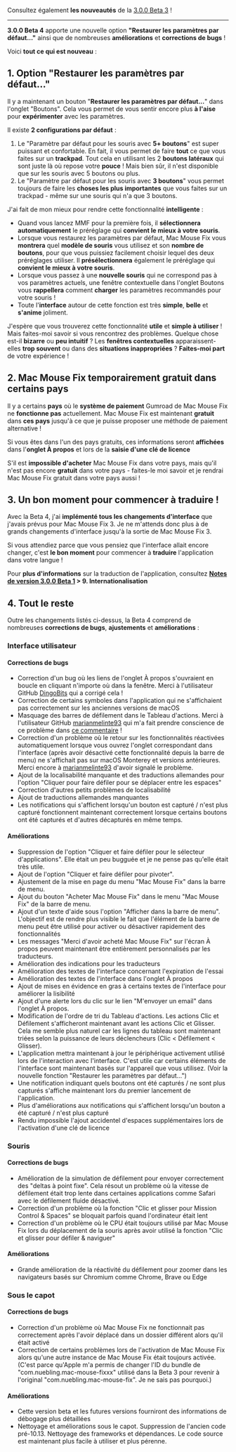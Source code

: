 Consultez également **les nouveautés** de la [3.0.0 Beta 3](https://github.com/noah-nuebling/mac-mouse-fix/releases/tag/3.0.0-Beta-3) !

---

**3.0.0 Beta 4** apporte une nouvelle option **"Restaurer les paramètres par défaut..."** ainsi que de nombreuses **améliorations** et **corrections de bugs** !

Voici **tout ce qui est nouveau** :

## 1. Option "Restaurer les paramètres par défaut..."

Il y a maintenant un bouton "**Restaurer les paramètres par défaut...**" dans l'onglet "Boutons".
Cela vous permet de vous sentir encore plus **à l'aise** pour **expérimenter** avec les paramètres.

Il existe **2 configurations par défaut** :

1. Le "Paramètre par défaut pour les souris avec **5+ boutons**" est super puissant et confortable. En fait, il vous permet de faire **tout** ce que vous faites sur un **trackpad**. Tout cela en utilisant les 2 **boutons latéraux** qui sont juste là où repose votre **pouce** ! Mais bien sûr, il n'est disponible que sur les souris avec 5 boutons ou plus.
2. Le "Paramètre par défaut pour les souris avec **3 boutons**" vous permet toujours de faire les **choses les plus importantes** que vous faites sur un trackpad - même sur une souris qui n'a que 3 boutons.

J'ai fait de mon mieux pour rendre cette fonctionnalité **intelligente** :

- Quand vous lancez MMF pour la première fois, il **sélectionnera automatiquement** le préréglage qui **convient le mieux à votre souris**.
- Lorsque vous restaurez les paramètres par défaut, Mac Mouse Fix vous **montrera** quel **modèle de souris** vous utilisez et son **nombre de boutons**, pour que vous puissiez facilement choisir lequel des deux préréglages utiliser. Il **présélectionnera** également le préréglage qui **convient le mieux à votre souris**.
- Lorsque vous passez à une **nouvelle souris** qui ne correspond pas à vos paramètres actuels, une fenêtre contextuelle dans l'onglet Boutons vous **rappellera** comment **charger** les paramètres recommandés pour votre souris !
- Toute l'**interface** autour de cette fonction est très **simple**, **belle** et **s'anime** joliment.

J'espère que vous trouverez cette fonctionnalité **utile** et **simple à utiliser** ! Mais faites-moi savoir si vous rencontrez des problèmes.
Quelque chose est-il **bizarre** ou **peu intuitif** ? Les **fenêtres contextuelles** apparaissent-elles **trop souvent** ou dans des **situations inappropriées** ? **Faites-moi part** de votre expérience !

## 2. Mac Mouse Fix temporairement gratuit dans certains pays

Il y a certains **pays** où le **système de paiement** Gumroad de Mac Mouse Fix ne **fonctionne pas** actuellement.
Mac Mouse Fix est maintenant **gratuit** dans **ces pays** jusqu'à ce que je puisse proposer une méthode de paiement alternative !

Si vous êtes dans l'un des pays gratuits, ces informations seront **affichées** dans l'**onglet À propos** et lors de la **saisie d'une clé de licence**

S'il est **impossible d'acheter** Mac Mouse Fix dans votre pays, mais qu'il n'est pas encore **gratuit** dans votre pays - faites-le moi savoir et je rendrai Mac Mouse Fix gratuit dans votre pays aussi !

## 3. Un bon moment pour commencer à traduire !

Avec la Beta 4, j'ai **implémenté tous les changements d'interface** que j'avais prévus pour Mac Mouse Fix 3. Je ne m'attends donc plus à de grands changements d'interface jusqu'à la sortie de Mac Mouse Fix 3.

Si vous attendiez parce que vous pensiez que l'interface allait encore changer, c'est **le bon moment** pour commencer à **traduire** l'application dans votre langue !

Pour **plus d'informations** sur la traduction de l'application, consultez **[Notes de version 3.0.0 Beta 1](https://github.com/noah-nuebling/mac-mouse-fix/releases/tag/3.0.0-Beta-1.1) > 9. Internationalisation**

## 4. Tout le reste

Outre les changements listés ci-dessus, la Beta 4 comprend de nombreuses **corrections de bugs**, **ajustements** et **améliorations** :

### Interface utilisateur

#### Corrections de bugs

- Correction d'un bug où les liens de l'onglet À propos s'ouvraient en boucle en cliquant n'importe où dans la fenêtre. Merci à l'utilisateur GitHub [DingoBits](https://github.com/DingoBits) qui a corrigé cela !
- Correction de certains symboles dans l'application qui ne s'affichaient pas correctement sur les anciennes versions de macOS
- Masquage des barres de défilement dans le Tableau d'actions. Merci à l'utilisateur GitHub [marianmelinte93](https://github.com/marianmelinte93) qui m'a fait prendre conscience de ce problème dans [ce commentaire](https://github.com/noah-nuebling/mac-mouse-fix/discussions/366#discussioncomment-3728994) !
- Correction d'un problème où le retour sur les fonctionnalités réactivées automatiquement lorsque vous ouvrez l'onglet correspondant dans l'interface (après avoir désactivé cette fonctionnalité depuis la barre de menu) ne s'affichait pas sur macOS Monterey et versions antérieures. Merci encore à [marianmelinte93](https://github.com/marianmelinte93) d'avoir signalé le problème.
- Ajout de la localisabilité manquante et des traductions allemandes pour l'option "Cliquer pour faire défiler pour se déplacer entre les espaces"
- Correction d'autres petits problèmes de localisabilité
- Ajout de traductions allemandes manquantes
- Les notifications qui s'affichent lorsqu'un bouton est capturé / n'est plus capturé fonctionnent maintenant correctement lorsque certains boutons ont été capturés et d'autres décapturés en même temps.

#### Améliorations

- Suppression de l'option "Cliquer et faire défiler pour le sélecteur d'applications". Elle était un peu bugguée et je ne pense pas qu'elle était très utile.
- Ajout de l'option "Cliquer et faire défiler pour pivoter".
- Ajustement de la mise en page du menu "Mac Mouse Fix" dans la barre de menu.
- Ajout du bouton "Acheter Mac Mouse Fix" dans le menu "Mac Mouse Fix" de la barre de menu.
- Ajout d'un texte d'aide sous l'option "Afficher dans la barre de menu". L'objectif est de rendre plus visible le fait que l'élément de la barre de menu peut être utilisé pour activer ou désactiver rapidement des fonctionnalités
- Les messages "Merci d'avoir acheté Mac Mouse Fix" sur l'écran À propos peuvent maintenant être entièrement personnalisés par les traducteurs.
- Amélioration des indications pour les traducteurs
- Amélioration des textes de l'interface concernant l'expiration de l'essai
- Amélioration des textes de l'interface dans l'onglet À propos
- Ajout de mises en évidence en gras à certains textes de l'interface pour améliorer la lisibilité
- Ajout d'une alerte lors du clic sur le lien "M'envoyer un email" dans l'onglet À propos.
- Modification de l'ordre de tri du Tableau d'actions. Les actions Clic et Défilement s'afficheront maintenant avant les actions Clic et Glisser. Cela me semble plus naturel car les lignes du tableau sont maintenant triées selon la puissance de leurs déclencheurs (Clic < Défilement < Glisser).
- L'application mettra maintenant à jour le périphérique activement utilisé lors de l'interaction avec l'interface. C'est utile car certains éléments de l'interface sont maintenant basés sur l'appareil que vous utilisez. (Voir la nouvelle fonction "Restaurer les paramètres par défaut...")
- Une notification indiquant quels boutons ont été capturés / ne sont plus capturés s'affiche maintenant lors du premier lancement de l'application.
- Plus d'améliorations aux notifications qui s'affichent lorsqu'un bouton a été capturé / n'est plus capturé
- Rendu impossible l'ajout accidentel d'espaces supplémentaires lors de l'activation d'une clé de licence

### Souris

#### Corrections de bugs

- Amélioration de la simulation de défilement pour envoyer correctement des "deltas à point fixe". Cela résout un problème où la vitesse de défilement était trop lente dans certaines applications comme Safari avec le défilement fluide désactivé.
- Correction d'un problème où la fonction "Clic et glisser pour Mission Control & Spaces" se bloquait parfois quand l'ordinateur était lent
- Correction d'un problème où le CPU était toujours utilisé par Mac Mouse Fix lors du déplacement de la souris après avoir utilisé la fonction "Clic et glisser pour défiler & naviguer"

#### Améliorations

- Grande amélioration de la réactivité du défilement pour zoomer dans les navigateurs basés sur Chromium comme Chrome, Brave ou Edge

### Sous le capot

#### Corrections de bugs

- Correction d'un problème où Mac Mouse Fix ne fonctionnait pas correctement après l'avoir déplacé dans un dossier différent alors qu'il était activé
- Correction de certains problèmes lors de l'activation de Mac Mouse Fix alors qu'une autre instance de Mac Mouse Fix était toujours activée. (C'est parce qu'Apple m'a permis de changer l'ID du bundle de "com.nuebling.mac-mouse-fixxx" utilisé dans la Beta 3 pour revenir à l'original "com.nuebling.mac-mouse-fix". Je ne sais pas pourquoi.)

#### Améliorations

- Cette version beta et les futures versions fourniront des informations de débogage plus détaillées
- Nettoyage et améliorations sous le capot. Suppression de l'ancien code pré-10.13. Nettoyage des frameworks et dépendances. Le code source est maintenant plus facile à utiliser et plus pérenne.